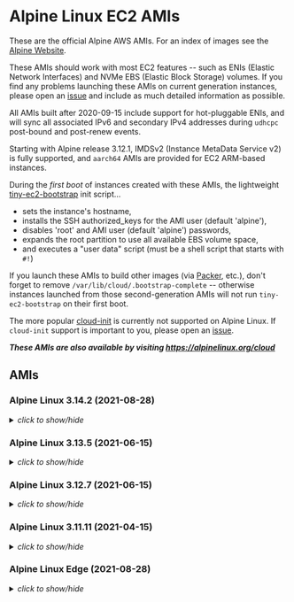 # Alpine Linux EC2 AMIs

These are the official Alpine AWS AMIs. For an index of images see the
[Alpine Website](https://alpinelinux.org/cloud/).

These AMIs should work with most EC2 features -- such as ENIs (Elastic Network
Interfaces) and NVMe EBS (Elastic Block Storage) volumes.  If you find any
problems launching these AMIs on current generation instances, please open an
[issue](https://github.com/mcrute/alpine-ec2-ami/issues) and include as much
detailed information as possible.

All AMIs built after 2020-09-15 include support for hot-pluggable ENIs, and will
sync all associated IPv6 and secondary IPv4 addresses during `udhcpc` post-bound
and post-renew events.

Starting with Alpine release 3.12.1, IMDSv2 (Instance MetaData Service v2) is
fully supported, and `aarch64` AMIs are provided for EC2 ARM-based instances.

During the *first boot* of instances created with these AMIs, the lightweight
[tiny-ec2-bootstrap](https://github.com/mcrute/tiny-ec2-bootstrap) init
script...
- sets the instance's hostname,
- installs the SSH authorized_keys for the AMI user (default 'alpine'),
- disables 'root' and AMI user (default 'alpine') passwords,
- expands the root partition to use all available EBS volume space,
- and executes a "user data" script (must be a shell script that starts with `#!`)

If you launch these AMIs to build other images (via [Packer](https://packer.io),
etc.), don't forget to remove `/var/lib/cloud/.bootstrap-complete` -- otherwise
instances launched from those second-generation AMIs will not run
`tiny-ec2-bootstrap` on their first boot.

The more popular [cloud-init](https://cloudinit.readthedocs.io/en/latest/) is
currently not supported on Alpine Linux.  If `cloud-init` support is important
to you, please open an [issue](https://github.com/mcrute/alpine-ec2-ami/issues).

***These AMIs are also available by visiting https://alpinelinux.org/cloud***

## AMIs

### Alpine Linux 3.14.2 (2021-08-28)
<details><summary><i>click to show/hide</i></summary><p>

| Region | alpine-ami-3.14.2-aarch64-r0 | alpine-ami-3.14.2-x86_64-r0 |
| ------ | --- | --- |
| af-south-1 | [ami-0c0db23201e0f32af](https://af-south-1.console.aws.amazon.com/ec2/home#Images:visibility=public-images;imageId=ami-0c0db23201e0f32af) ([launch](https://af-south-1.console.aws.amazon.com/ec2/home#launchAmi=ami-0c0db23201e0f32af)) | [ami-03debcc4286c7808b](https://af-south-1.console.aws.amazon.com/ec2/home#Images:visibility=public-images;imageId=ami-03debcc4286c7808b) ([launch](https://af-south-1.console.aws.amazon.com/ec2/home#launchAmi=ami-03debcc4286c7808b)) |
| ap-east-1 | [ami-006e129b0acc24546](https://ap-east-1.console.aws.amazon.com/ec2/home#Images:visibility=public-images;imageId=ami-006e129b0acc24546) ([launch](https://ap-east-1.console.aws.amazon.com/ec2/home#launchAmi=ami-006e129b0acc24546)) | [ami-0642f07687cd738c5](https://ap-east-1.console.aws.amazon.com/ec2/home#Images:visibility=public-images;imageId=ami-0642f07687cd738c5) ([launch](https://ap-east-1.console.aws.amazon.com/ec2/home#launchAmi=ami-0642f07687cd738c5)) |
| ap-northeast-1 | [ami-07e4c692f5b084dec](https://ap-northeast-1.console.aws.amazon.com/ec2/home#Images:visibility=public-images;imageId=ami-07e4c692f5b084dec) ([launch](https://ap-northeast-1.console.aws.amazon.com/ec2/home#launchAmi=ami-07e4c692f5b084dec)) | [ami-049c9b71b40878947](https://ap-northeast-1.console.aws.amazon.com/ec2/home#Images:visibility=public-images;imageId=ami-049c9b71b40878947) ([launch](https://ap-northeast-1.console.aws.amazon.com/ec2/home#launchAmi=ami-049c9b71b40878947)) |
| ap-northeast-2 | [ami-04e99dcd45f12708d](https://ap-northeast-2.console.aws.amazon.com/ec2/home#Images:visibility=public-images;imageId=ami-04e99dcd45f12708d) ([launch](https://ap-northeast-2.console.aws.amazon.com/ec2/home#launchAmi=ami-04e99dcd45f12708d)) | [ami-030aac72613c08b71](https://ap-northeast-2.console.aws.amazon.com/ec2/home#Images:visibility=public-images;imageId=ami-030aac72613c08b71) ([launch](https://ap-northeast-2.console.aws.amazon.com/ec2/home#launchAmi=ami-030aac72613c08b71)) |
| ap-northeast-3 | [ami-06dab3235f3d668a9](https://ap-northeast-3.console.aws.amazon.com/ec2/home#Images:visibility=public-images;imageId=ami-06dab3235f3d668a9) ([launch](https://ap-northeast-3.console.aws.amazon.com/ec2/home#launchAmi=ami-06dab3235f3d668a9)) | [ami-068b649219dfff311](https://ap-northeast-3.console.aws.amazon.com/ec2/home#Images:visibility=public-images;imageId=ami-068b649219dfff311) ([launch](https://ap-northeast-3.console.aws.amazon.com/ec2/home#launchAmi=ami-068b649219dfff311)) |
| ap-south-1 | [ami-0f3015c5f0deeb37d](https://ap-south-1.console.aws.amazon.com/ec2/home#Images:visibility=public-images;imageId=ami-0f3015c5f0deeb37d) ([launch](https://ap-south-1.console.aws.amazon.com/ec2/home#launchAmi=ami-0f3015c5f0deeb37d)) | [ami-00d91bbfa06bd2440](https://ap-south-1.console.aws.amazon.com/ec2/home#Images:visibility=public-images;imageId=ami-00d91bbfa06bd2440) ([launch](https://ap-south-1.console.aws.amazon.com/ec2/home#launchAmi=ami-00d91bbfa06bd2440)) |
| ap-southeast-1 | [ami-0147af32b2e5f21a8](https://ap-southeast-1.console.aws.amazon.com/ec2/home#Images:visibility=public-images;imageId=ami-0147af32b2e5f21a8) ([launch](https://ap-southeast-1.console.aws.amazon.com/ec2/home#launchAmi=ami-0147af32b2e5f21a8)) | [ami-07415656d24111649](https://ap-southeast-1.console.aws.amazon.com/ec2/home#Images:visibility=public-images;imageId=ami-07415656d24111649) ([launch](https://ap-southeast-1.console.aws.amazon.com/ec2/home#launchAmi=ami-07415656d24111649)) |
| ap-southeast-2 | [ami-04a9adaec33f94098](https://ap-southeast-2.console.aws.amazon.com/ec2/home#Images:visibility=public-images;imageId=ami-04a9adaec33f94098) ([launch](https://ap-southeast-2.console.aws.amazon.com/ec2/home#launchAmi=ami-04a9adaec33f94098)) | [ami-0480187746fdda728](https://ap-southeast-2.console.aws.amazon.com/ec2/home#Images:visibility=public-images;imageId=ami-0480187746fdda728) ([launch](https://ap-southeast-2.console.aws.amazon.com/ec2/home#launchAmi=ami-0480187746fdda728)) |
| ca-central-1 | [ami-00f74e9ac7e9d8c72](https://ca-central-1.console.aws.amazon.com/ec2/home#Images:visibility=public-images;imageId=ami-00f74e9ac7e9d8c72) ([launch](https://ca-central-1.console.aws.amazon.com/ec2/home#launchAmi=ami-00f74e9ac7e9d8c72)) | [ami-0e156282f58de02c1](https://ca-central-1.console.aws.amazon.com/ec2/home#Images:visibility=public-images;imageId=ami-0e156282f58de02c1) ([launch](https://ca-central-1.console.aws.amazon.com/ec2/home#launchAmi=ami-0e156282f58de02c1)) |
| eu-central-1 | [ami-0e2e5c2cffa31bdbc](https://eu-central-1.console.aws.amazon.com/ec2/home#Images:visibility=public-images;imageId=ami-0e2e5c2cffa31bdbc) ([launch](https://eu-central-1.console.aws.amazon.com/ec2/home#launchAmi=ami-0e2e5c2cffa31bdbc)) | [ami-031b58f394ad865a4](https://eu-central-1.console.aws.amazon.com/ec2/home#Images:visibility=public-images;imageId=ami-031b58f394ad865a4) ([launch](https://eu-central-1.console.aws.amazon.com/ec2/home#launchAmi=ami-031b58f394ad865a4)) |
| eu-north-1 | [ami-0ad78bd8c19a6c452](https://eu-north-1.console.aws.amazon.com/ec2/home#Images:visibility=public-images;imageId=ami-0ad78bd8c19a6c452) ([launch](https://eu-north-1.console.aws.amazon.com/ec2/home#launchAmi=ami-0ad78bd8c19a6c452)) | [ami-05d41a806f8811582](https://eu-north-1.console.aws.amazon.com/ec2/home#Images:visibility=public-images;imageId=ami-05d41a806f8811582) ([launch](https://eu-north-1.console.aws.amazon.com/ec2/home#launchAmi=ami-05d41a806f8811582)) |
| eu-south-1 | [ami-032440b5ff02cc3b8](https://eu-south-1.console.aws.amazon.com/ec2/home#Images:visibility=public-images;imageId=ami-032440b5ff02cc3b8) ([launch](https://eu-south-1.console.aws.amazon.com/ec2/home#launchAmi=ami-032440b5ff02cc3b8)) | [ami-0e2084f9fa2efd97c](https://eu-south-1.console.aws.amazon.com/ec2/home#Images:visibility=public-images;imageId=ami-0e2084f9fa2efd97c) ([launch](https://eu-south-1.console.aws.amazon.com/ec2/home#launchAmi=ami-0e2084f9fa2efd97c)) |
| eu-west-1 | [ami-06abc8943f1f974cf](https://eu-west-1.console.aws.amazon.com/ec2/home#Images:visibility=public-images;imageId=ami-06abc8943f1f974cf) ([launch](https://eu-west-1.console.aws.amazon.com/ec2/home#launchAmi=ami-06abc8943f1f974cf)) | [ami-0de2f96ad3b546179](https://eu-west-1.console.aws.amazon.com/ec2/home#Images:visibility=public-images;imageId=ami-0de2f96ad3b546179) ([launch](https://eu-west-1.console.aws.amazon.com/ec2/home#launchAmi=ami-0de2f96ad3b546179)) |
| eu-west-2 | [ami-01633bf9e38a2c9b2](https://eu-west-2.console.aws.amazon.com/ec2/home#Images:visibility=public-images;imageId=ami-01633bf9e38a2c9b2) ([launch](https://eu-west-2.console.aws.amazon.com/ec2/home#launchAmi=ami-01633bf9e38a2c9b2)) | [ami-03a899f2ae1baa988](https://eu-west-2.console.aws.amazon.com/ec2/home#Images:visibility=public-images;imageId=ami-03a899f2ae1baa988) ([launch](https://eu-west-2.console.aws.amazon.com/ec2/home#launchAmi=ami-03a899f2ae1baa988)) |
| eu-west-3 | [ami-0fb506c1ff0ab434b](https://eu-west-3.console.aws.amazon.com/ec2/home#Images:visibility=public-images;imageId=ami-0fb506c1ff0ab434b) ([launch](https://eu-west-3.console.aws.amazon.com/ec2/home#launchAmi=ami-0fb506c1ff0ab434b)) | [ami-0bf93835bf1d1ac5c](https://eu-west-3.console.aws.amazon.com/ec2/home#Images:visibility=public-images;imageId=ami-0bf93835bf1d1ac5c) ([launch](https://eu-west-3.console.aws.amazon.com/ec2/home#launchAmi=ami-0bf93835bf1d1ac5c)) |
| me-south-1 | [ami-02123779305fbeb5c](https://me-south-1.console.aws.amazon.com/ec2/home#Images:visibility=public-images;imageId=ami-02123779305fbeb5c) ([launch](https://me-south-1.console.aws.amazon.com/ec2/home#launchAmi=ami-02123779305fbeb5c)) | [ami-0a1c61007c979bfb1](https://me-south-1.console.aws.amazon.com/ec2/home#Images:visibility=public-images;imageId=ami-0a1c61007c979bfb1) ([launch](https://me-south-1.console.aws.amazon.com/ec2/home#launchAmi=ami-0a1c61007c979bfb1)) |
| sa-east-1 | [ami-08bb74a2a09561f28](https://sa-east-1.console.aws.amazon.com/ec2/home#Images:visibility=public-images;imageId=ami-08bb74a2a09561f28) ([launch](https://sa-east-1.console.aws.amazon.com/ec2/home#launchAmi=ami-08bb74a2a09561f28)) | [ami-08e2db3c37fa4d9ce](https://sa-east-1.console.aws.amazon.com/ec2/home#Images:visibility=public-images;imageId=ami-08e2db3c37fa4d9ce) ([launch](https://sa-east-1.console.aws.amazon.com/ec2/home#launchAmi=ami-08e2db3c37fa4d9ce)) |
| us-east-1 | [ami-0a3abf8ad69da90c0](https://us-east-1.console.aws.amazon.com/ec2/home#Images:visibility=public-images;imageId=ami-0a3abf8ad69da90c0) ([launch](https://us-east-1.console.aws.amazon.com/ec2/home#launchAmi=ami-0a3abf8ad69da90c0)) | [ami-026896c9df188bad2](https://us-east-1.console.aws.amazon.com/ec2/home#Images:visibility=public-images;imageId=ami-026896c9df188bad2) ([launch](https://us-east-1.console.aws.amazon.com/ec2/home#launchAmi=ami-026896c9df188bad2)) |
| us-east-2 | [ami-04c2437f297d146d8](https://us-east-2.console.aws.amazon.com/ec2/home#Images:visibility=public-images;imageId=ami-04c2437f297d146d8) ([launch](https://us-east-2.console.aws.amazon.com/ec2/home#launchAmi=ami-04c2437f297d146d8)) | [ami-03598dd6a9bd37a80](https://us-east-2.console.aws.amazon.com/ec2/home#Images:visibility=public-images;imageId=ami-03598dd6a9bd37a80) ([launch](https://us-east-2.console.aws.amazon.com/ec2/home#launchAmi=ami-03598dd6a9bd37a80)) |
| us-west-1 | [ami-046964326525c9151](https://us-west-1.console.aws.amazon.com/ec2/home#Images:visibility=public-images;imageId=ami-046964326525c9151) ([launch](https://us-west-1.console.aws.amazon.com/ec2/home#launchAmi=ami-046964326525c9151)) | [ami-0534058dd21323218](https://us-west-1.console.aws.amazon.com/ec2/home#Images:visibility=public-images;imageId=ami-0534058dd21323218) ([launch](https://us-west-1.console.aws.amazon.com/ec2/home#launchAmi=ami-0534058dd21323218)) |
| us-west-2 | [ami-00604621aea32b1f5](https://us-west-2.console.aws.amazon.com/ec2/home#Images:visibility=public-images;imageId=ami-00604621aea32b1f5) ([launch](https://us-west-2.console.aws.amazon.com/ec2/home#launchAmi=ami-00604621aea32b1f5)) | [ami-0bbb187bb38670774](https://us-west-2.console.aws.amazon.com/ec2/home#Images:visibility=public-images;imageId=ami-0bbb187bb38670774) ([launch](https://us-west-2.console.aws.amazon.com/ec2/home#launchAmi=ami-0bbb187bb38670774)) |

</p></details>

### Alpine Linux 3.13.5 (2021-06-15)
<details><summary><i>click to show/hide</i></summary><p>

| Region | alpine-ami-3.13.5-aarch64-r1 | alpine-ami-3.13.5-x86_64-r0 |
| ------ | --- | --- |
| af-south-1 | [ami-077c41d657f21a319](https://af-south-1.console.aws.amazon.com/ec2/home#Images:visibility=public-images;imageId=ami-077c41d657f21a319) ([launch](https://af-south-1.console.aws.amazon.com/ec2/home#launchAmi=ami-077c41d657f21a319)) | [ami-0441b82fd3fb48433](https://af-south-1.console.aws.amazon.com/ec2/home#Images:visibility=public-images;imageId=ami-0441b82fd3fb48433) ([launch](https://af-south-1.console.aws.amazon.com/ec2/home#launchAmi=ami-0441b82fd3fb48433)) |
| ap-east-1 | [ami-0650eebfb386ffb89](https://ap-east-1.console.aws.amazon.com/ec2/home#Images:visibility=public-images;imageId=ami-0650eebfb386ffb89) ([launch](https://ap-east-1.console.aws.amazon.com/ec2/home#launchAmi=ami-0650eebfb386ffb89)) | [ami-0e2d8dfaf125a7631](https://ap-east-1.console.aws.amazon.com/ec2/home#Images:visibility=public-images;imageId=ami-0e2d8dfaf125a7631) ([launch](https://ap-east-1.console.aws.amazon.com/ec2/home#launchAmi=ami-0e2d8dfaf125a7631)) |
| ap-northeast-1 | [ami-034682c4a51e88cf7](https://ap-northeast-1.console.aws.amazon.com/ec2/home#Images:visibility=public-images;imageId=ami-034682c4a51e88cf7) ([launch](https://ap-northeast-1.console.aws.amazon.com/ec2/home#launchAmi=ami-034682c4a51e88cf7)) | [ami-02fb62943caac3c71](https://ap-northeast-1.console.aws.amazon.com/ec2/home#Images:visibility=public-images;imageId=ami-02fb62943caac3c71) ([launch](https://ap-northeast-1.console.aws.amazon.com/ec2/home#launchAmi=ami-02fb62943caac3c71)) |
| ap-northeast-2 | [ami-070b973637320a52c](https://ap-northeast-2.console.aws.amazon.com/ec2/home#Images:visibility=public-images;imageId=ami-070b973637320a52c) ([launch](https://ap-northeast-2.console.aws.amazon.com/ec2/home#launchAmi=ami-070b973637320a52c)) | [ami-038fc3b2d886b83ce](https://ap-northeast-2.console.aws.amazon.com/ec2/home#Images:visibility=public-images;imageId=ami-038fc3b2d886b83ce) ([launch](https://ap-northeast-2.console.aws.amazon.com/ec2/home#launchAmi=ami-038fc3b2d886b83ce)) |
| ap-northeast-3 | [ami-0df1727e6d714cc2d](https://ap-northeast-3.console.aws.amazon.com/ec2/home#Images:visibility=public-images;imageId=ami-0df1727e6d714cc2d) ([launch](https://ap-northeast-3.console.aws.amazon.com/ec2/home#launchAmi=ami-0df1727e6d714cc2d)) | [ami-0678e9272dbb276a1](https://ap-northeast-3.console.aws.amazon.com/ec2/home#Images:visibility=public-images;imageId=ami-0678e9272dbb276a1) ([launch](https://ap-northeast-3.console.aws.amazon.com/ec2/home#launchAmi=ami-0678e9272dbb276a1)) |
| ap-south-1 | [ami-073046a717b1930dc](https://ap-south-1.console.aws.amazon.com/ec2/home#Images:visibility=public-images;imageId=ami-073046a717b1930dc) ([launch](https://ap-south-1.console.aws.amazon.com/ec2/home#launchAmi=ami-073046a717b1930dc)) | [ami-0c0073e10ee3a5b66](https://ap-south-1.console.aws.amazon.com/ec2/home#Images:visibility=public-images;imageId=ami-0c0073e10ee3a5b66) ([launch](https://ap-south-1.console.aws.amazon.com/ec2/home#launchAmi=ami-0c0073e10ee3a5b66)) |
| ap-southeast-1 | [ami-03ac48af40b667111](https://ap-southeast-1.console.aws.amazon.com/ec2/home#Images:visibility=public-images;imageId=ami-03ac48af40b667111) ([launch](https://ap-southeast-1.console.aws.amazon.com/ec2/home#launchAmi=ami-03ac48af40b667111)) | [ami-07c71c29e8cfef967](https://ap-southeast-1.console.aws.amazon.com/ec2/home#Images:visibility=public-images;imageId=ami-07c71c29e8cfef967) ([launch](https://ap-southeast-1.console.aws.amazon.com/ec2/home#launchAmi=ami-07c71c29e8cfef967)) |
| ap-southeast-2 | [ami-04d61dc48ced711e3](https://ap-southeast-2.console.aws.amazon.com/ec2/home#Images:visibility=public-images;imageId=ami-04d61dc48ced711e3) ([launch](https://ap-southeast-2.console.aws.amazon.com/ec2/home#launchAmi=ami-04d61dc48ced711e3)) | [ami-039c2e2595e9da7fc](https://ap-southeast-2.console.aws.amazon.com/ec2/home#Images:visibility=public-images;imageId=ami-039c2e2595e9da7fc) ([launch](https://ap-southeast-2.console.aws.amazon.com/ec2/home#launchAmi=ami-039c2e2595e9da7fc)) |
| ca-central-1 | [ami-0f40fb960a6bac29a](https://ca-central-1.console.aws.amazon.com/ec2/home#Images:visibility=public-images;imageId=ami-0f40fb960a6bac29a) ([launch](https://ca-central-1.console.aws.amazon.com/ec2/home#launchAmi=ami-0f40fb960a6bac29a)) | [ami-0a464816128999904](https://ca-central-1.console.aws.amazon.com/ec2/home#Images:visibility=public-images;imageId=ami-0a464816128999904) ([launch](https://ca-central-1.console.aws.amazon.com/ec2/home#launchAmi=ami-0a464816128999904)) |
| eu-central-1 | [ami-0dcacb8c85ee2349e](https://eu-central-1.console.aws.amazon.com/ec2/home#Images:visibility=public-images;imageId=ami-0dcacb8c85ee2349e) ([launch](https://eu-central-1.console.aws.amazon.com/ec2/home#launchAmi=ami-0dcacb8c85ee2349e)) | [ami-0d6ad9b3597da40c4](https://eu-central-1.console.aws.amazon.com/ec2/home#Images:visibility=public-images;imageId=ami-0d6ad9b3597da40c4) ([launch](https://eu-central-1.console.aws.amazon.com/ec2/home#launchAmi=ami-0d6ad9b3597da40c4)) |
| eu-north-1 | [ami-0469d8b4b0f1b6493](https://eu-north-1.console.aws.amazon.com/ec2/home#Images:visibility=public-images;imageId=ami-0469d8b4b0f1b6493) ([launch](https://eu-north-1.console.aws.amazon.com/ec2/home#launchAmi=ami-0469d8b4b0f1b6493)) | [ami-03cb5b21303291be4](https://eu-north-1.console.aws.amazon.com/ec2/home#Images:visibility=public-images;imageId=ami-03cb5b21303291be4) ([launch](https://eu-north-1.console.aws.amazon.com/ec2/home#launchAmi=ami-03cb5b21303291be4)) |
| eu-south-1 | [ami-0417a5f0b9249cb6e](https://eu-south-1.console.aws.amazon.com/ec2/home#Images:visibility=public-images;imageId=ami-0417a5f0b9249cb6e) ([launch](https://eu-south-1.console.aws.amazon.com/ec2/home#launchAmi=ami-0417a5f0b9249cb6e)) | [ami-02bd65e399a33d2c0](https://eu-south-1.console.aws.amazon.com/ec2/home#Images:visibility=public-images;imageId=ami-02bd65e399a33d2c0) ([launch](https://eu-south-1.console.aws.amazon.com/ec2/home#launchAmi=ami-02bd65e399a33d2c0)) |
| eu-west-1 | [ami-0ff5ce856793c0471](https://eu-west-1.console.aws.amazon.com/ec2/home#Images:visibility=public-images;imageId=ami-0ff5ce856793c0471) ([launch](https://eu-west-1.console.aws.amazon.com/ec2/home#launchAmi=ami-0ff5ce856793c0471)) | [ami-097ec49079a5d612f](https://eu-west-1.console.aws.amazon.com/ec2/home#Images:visibility=public-images;imageId=ami-097ec49079a5d612f) ([launch](https://eu-west-1.console.aws.amazon.com/ec2/home#launchAmi=ami-097ec49079a5d612f)) |
| eu-west-2 | [ami-07cd282c1d6887959](https://eu-west-2.console.aws.amazon.com/ec2/home#Images:visibility=public-images;imageId=ami-07cd282c1d6887959) ([launch](https://eu-west-2.console.aws.amazon.com/ec2/home#launchAmi=ami-07cd282c1d6887959)) | [ami-0360a9a8fec665753](https://eu-west-2.console.aws.amazon.com/ec2/home#Images:visibility=public-images;imageId=ami-0360a9a8fec665753) ([launch](https://eu-west-2.console.aws.amazon.com/ec2/home#launchAmi=ami-0360a9a8fec665753)) |
| eu-west-3 | [ami-0b5cffef9ef83241c](https://eu-west-3.console.aws.amazon.com/ec2/home#Images:visibility=public-images;imageId=ami-0b5cffef9ef83241c) ([launch](https://eu-west-3.console.aws.amazon.com/ec2/home#launchAmi=ami-0b5cffef9ef83241c)) | [ami-0adda5d20f341ae82](https://eu-west-3.console.aws.amazon.com/ec2/home#Images:visibility=public-images;imageId=ami-0adda5d20f341ae82) ([launch](https://eu-west-3.console.aws.amazon.com/ec2/home#launchAmi=ami-0adda5d20f341ae82)) |
| me-south-1 | [ami-00cd03fd11106a4cf](https://me-south-1.console.aws.amazon.com/ec2/home#Images:visibility=public-images;imageId=ami-00cd03fd11106a4cf) ([launch](https://me-south-1.console.aws.amazon.com/ec2/home#launchAmi=ami-00cd03fd11106a4cf)) | [ami-0cd56b96bf4e83dcf](https://me-south-1.console.aws.amazon.com/ec2/home#Images:visibility=public-images;imageId=ami-0cd56b96bf4e83dcf) ([launch](https://me-south-1.console.aws.amazon.com/ec2/home#launchAmi=ami-0cd56b96bf4e83dcf)) |
| sa-east-1 | [ami-0b92ae87d6e141bbb](https://sa-east-1.console.aws.amazon.com/ec2/home#Images:visibility=public-images;imageId=ami-0b92ae87d6e141bbb) ([launch](https://sa-east-1.console.aws.amazon.com/ec2/home#launchAmi=ami-0b92ae87d6e141bbb)) | [ami-08370ac3635a06147](https://sa-east-1.console.aws.amazon.com/ec2/home#Images:visibility=public-images;imageId=ami-08370ac3635a06147) ([launch](https://sa-east-1.console.aws.amazon.com/ec2/home#launchAmi=ami-08370ac3635a06147)) |
| us-east-1 | [ami-08500c947a8870478](https://us-east-1.console.aws.amazon.com/ec2/home#Images:visibility=public-images;imageId=ami-08500c947a8870478) ([launch](https://us-east-1.console.aws.amazon.com/ec2/home#launchAmi=ami-08500c947a8870478)) | [ami-068216a0f0800db09](https://us-east-1.console.aws.amazon.com/ec2/home#Images:visibility=public-images;imageId=ami-068216a0f0800db09) ([launch](https://us-east-1.console.aws.amazon.com/ec2/home#launchAmi=ami-068216a0f0800db09)) |
| us-east-2 | [ami-0acde1f635f6811c4](https://us-east-2.console.aws.amazon.com/ec2/home#Images:visibility=public-images;imageId=ami-0acde1f635f6811c4) ([launch](https://us-east-2.console.aws.amazon.com/ec2/home#launchAmi=ami-0acde1f635f6811c4)) | [ami-06c24203121c5baa9](https://us-east-2.console.aws.amazon.com/ec2/home#Images:visibility=public-images;imageId=ami-06c24203121c5baa9) ([launch](https://us-east-2.console.aws.amazon.com/ec2/home#launchAmi=ami-06c24203121c5baa9)) |
| us-west-1 | [ami-09e1594112290a416](https://us-west-1.console.aws.amazon.com/ec2/home#Images:visibility=public-images;imageId=ami-09e1594112290a416) ([launch](https://us-west-1.console.aws.amazon.com/ec2/home#launchAmi=ami-09e1594112290a416)) | [ami-03815baf7396cc308](https://us-west-1.console.aws.amazon.com/ec2/home#Images:visibility=public-images;imageId=ami-03815baf7396cc308) ([launch](https://us-west-1.console.aws.amazon.com/ec2/home#launchAmi=ami-03815baf7396cc308)) |
| us-west-2 | [ami-034dc333a09683077](https://us-west-2.console.aws.amazon.com/ec2/home#Images:visibility=public-images;imageId=ami-034dc333a09683077) ([launch](https://us-west-2.console.aws.amazon.com/ec2/home#launchAmi=ami-034dc333a09683077)) | [ami-0ccbd58d6e42a3f64](https://us-west-2.console.aws.amazon.com/ec2/home#Images:visibility=public-images;imageId=ami-0ccbd58d6e42a3f64) ([launch](https://us-west-2.console.aws.amazon.com/ec2/home#launchAmi=ami-0ccbd58d6e42a3f64)) |

</p></details>

### Alpine Linux 3.12.7 (2021-06-15)
<details><summary><i>click to show/hide</i></summary><p>

| Region | alpine-ami-3.12.7-aarch64-r1 | alpine-ami-3.12.7-x86_64-r0 |
| ------ | --- | --- |
| af-south-1 | [ami-02a463c487f299306](https://af-south-1.console.aws.amazon.com/ec2/home#Images:visibility=public-images;imageId=ami-02a463c487f299306) ([launch](https://af-south-1.console.aws.amazon.com/ec2/home#launchAmi=ami-02a463c487f299306)) | [ami-0ef71998139e39742](https://af-south-1.console.aws.amazon.com/ec2/home#Images:visibility=public-images;imageId=ami-0ef71998139e39742) ([launch](https://af-south-1.console.aws.amazon.com/ec2/home#launchAmi=ami-0ef71998139e39742)) |
| ap-east-1 | [ami-07ef9272fba7965e3](https://ap-east-1.console.aws.amazon.com/ec2/home#Images:visibility=public-images;imageId=ami-07ef9272fba7965e3) ([launch](https://ap-east-1.console.aws.amazon.com/ec2/home#launchAmi=ami-07ef9272fba7965e3)) | [ami-0628f9a686336d658](https://ap-east-1.console.aws.amazon.com/ec2/home#Images:visibility=public-images;imageId=ami-0628f9a686336d658) ([launch](https://ap-east-1.console.aws.amazon.com/ec2/home#launchAmi=ami-0628f9a686336d658)) |
| ap-northeast-1 | [ami-035fb63f9b293417d](https://ap-northeast-1.console.aws.amazon.com/ec2/home#Images:visibility=public-images;imageId=ami-035fb63f9b293417d) ([launch](https://ap-northeast-1.console.aws.amazon.com/ec2/home#launchAmi=ami-035fb63f9b293417d)) | [ami-0b34d9cbb63106e61](https://ap-northeast-1.console.aws.amazon.com/ec2/home#Images:visibility=public-images;imageId=ami-0b34d9cbb63106e61) ([launch](https://ap-northeast-1.console.aws.amazon.com/ec2/home#launchAmi=ami-0b34d9cbb63106e61)) |
| ap-northeast-2 | [ami-07b5a03e1bb389253](https://ap-northeast-2.console.aws.amazon.com/ec2/home#Images:visibility=public-images;imageId=ami-07b5a03e1bb389253) ([launch](https://ap-northeast-2.console.aws.amazon.com/ec2/home#launchAmi=ami-07b5a03e1bb389253)) | [ami-080b50f812df717ea](https://ap-northeast-2.console.aws.amazon.com/ec2/home#Images:visibility=public-images;imageId=ami-080b50f812df717ea) ([launch](https://ap-northeast-2.console.aws.amazon.com/ec2/home#launchAmi=ami-080b50f812df717ea)) |
| ap-northeast-3 | [ami-0181e54576075b5cc](https://ap-northeast-3.console.aws.amazon.com/ec2/home#Images:visibility=public-images;imageId=ami-0181e54576075b5cc) ([launch](https://ap-northeast-3.console.aws.amazon.com/ec2/home#launchAmi=ami-0181e54576075b5cc)) | [ami-01ddf8610921c1f5b](https://ap-northeast-3.console.aws.amazon.com/ec2/home#Images:visibility=public-images;imageId=ami-01ddf8610921c1f5b) ([launch](https://ap-northeast-3.console.aws.amazon.com/ec2/home#launchAmi=ami-01ddf8610921c1f5b)) |
| ap-south-1 | [ami-01044c4b5478c4d1d](https://ap-south-1.console.aws.amazon.com/ec2/home#Images:visibility=public-images;imageId=ami-01044c4b5478c4d1d) ([launch](https://ap-south-1.console.aws.amazon.com/ec2/home#launchAmi=ami-01044c4b5478c4d1d)) | [ami-0f8f786ca89d0968c](https://ap-south-1.console.aws.amazon.com/ec2/home#Images:visibility=public-images;imageId=ami-0f8f786ca89d0968c) ([launch](https://ap-south-1.console.aws.amazon.com/ec2/home#launchAmi=ami-0f8f786ca89d0968c)) |
| ap-southeast-1 | [ami-01b96ea14b3a15a77](https://ap-southeast-1.console.aws.amazon.com/ec2/home#Images:visibility=public-images;imageId=ami-01b96ea14b3a15a77) ([launch](https://ap-southeast-1.console.aws.amazon.com/ec2/home#launchAmi=ami-01b96ea14b3a15a77)) | [ami-079d7c6b97cac3237](https://ap-southeast-1.console.aws.amazon.com/ec2/home#Images:visibility=public-images;imageId=ami-079d7c6b97cac3237) ([launch](https://ap-southeast-1.console.aws.amazon.com/ec2/home#launchAmi=ami-079d7c6b97cac3237)) |
| ap-southeast-2 | [ami-06855d79571a6e4ac](https://ap-southeast-2.console.aws.amazon.com/ec2/home#Images:visibility=public-images;imageId=ami-06855d79571a6e4ac) ([launch](https://ap-southeast-2.console.aws.amazon.com/ec2/home#launchAmi=ami-06855d79571a6e4ac)) | [ami-0d2e1217ececc880d](https://ap-southeast-2.console.aws.amazon.com/ec2/home#Images:visibility=public-images;imageId=ami-0d2e1217ececc880d) ([launch](https://ap-southeast-2.console.aws.amazon.com/ec2/home#launchAmi=ami-0d2e1217ececc880d)) |
| ca-central-1 | [ami-042c2cb60c794554c](https://ca-central-1.console.aws.amazon.com/ec2/home#Images:visibility=public-images;imageId=ami-042c2cb60c794554c) ([launch](https://ca-central-1.console.aws.amazon.com/ec2/home#launchAmi=ami-042c2cb60c794554c)) | [ami-094e7437e91419deb](https://ca-central-1.console.aws.amazon.com/ec2/home#Images:visibility=public-images;imageId=ami-094e7437e91419deb) ([launch](https://ca-central-1.console.aws.amazon.com/ec2/home#launchAmi=ami-094e7437e91419deb)) |
| eu-central-1 | [ami-00eda68b21e026a70](https://eu-central-1.console.aws.amazon.com/ec2/home#Images:visibility=public-images;imageId=ami-00eda68b21e026a70) ([launch](https://eu-central-1.console.aws.amazon.com/ec2/home#launchAmi=ami-00eda68b21e026a70)) | [ami-09eec438ca839ca58](https://eu-central-1.console.aws.amazon.com/ec2/home#Images:visibility=public-images;imageId=ami-09eec438ca839ca58) ([launch](https://eu-central-1.console.aws.amazon.com/ec2/home#launchAmi=ami-09eec438ca839ca58)) |
| eu-north-1 | [ami-005856c2c0649fd53](https://eu-north-1.console.aws.amazon.com/ec2/home#Images:visibility=public-images;imageId=ami-005856c2c0649fd53) ([launch](https://eu-north-1.console.aws.amazon.com/ec2/home#launchAmi=ami-005856c2c0649fd53)) | [ami-09447e487e10b7655](https://eu-north-1.console.aws.amazon.com/ec2/home#Images:visibility=public-images;imageId=ami-09447e487e10b7655) ([launch](https://eu-north-1.console.aws.amazon.com/ec2/home#launchAmi=ami-09447e487e10b7655)) |
| eu-south-1 | [ami-0a4b952da5d2e6d51](https://eu-south-1.console.aws.amazon.com/ec2/home#Images:visibility=public-images;imageId=ami-0a4b952da5d2e6d51) ([launch](https://eu-south-1.console.aws.amazon.com/ec2/home#launchAmi=ami-0a4b952da5d2e6d51)) | [ami-04d393060a61a1eca](https://eu-south-1.console.aws.amazon.com/ec2/home#Images:visibility=public-images;imageId=ami-04d393060a61a1eca) ([launch](https://eu-south-1.console.aws.amazon.com/ec2/home#launchAmi=ami-04d393060a61a1eca)) |
| eu-west-1 | [ami-0463f3ec0e6f3ae1c](https://eu-west-1.console.aws.amazon.com/ec2/home#Images:visibility=public-images;imageId=ami-0463f3ec0e6f3ae1c) ([launch](https://eu-west-1.console.aws.amazon.com/ec2/home#launchAmi=ami-0463f3ec0e6f3ae1c)) | [ami-095c3d5967fd9c885](https://eu-west-1.console.aws.amazon.com/ec2/home#Images:visibility=public-images;imageId=ami-095c3d5967fd9c885) ([launch](https://eu-west-1.console.aws.amazon.com/ec2/home#launchAmi=ami-095c3d5967fd9c885)) |
| eu-west-2 | [ami-0fb6524693687cca0](https://eu-west-2.console.aws.amazon.com/ec2/home#Images:visibility=public-images;imageId=ami-0fb6524693687cca0) ([launch](https://eu-west-2.console.aws.amazon.com/ec2/home#launchAmi=ami-0fb6524693687cca0)) | [ami-005a2f89daaf77547](https://eu-west-2.console.aws.amazon.com/ec2/home#Images:visibility=public-images;imageId=ami-005a2f89daaf77547) ([launch](https://eu-west-2.console.aws.amazon.com/ec2/home#launchAmi=ami-005a2f89daaf77547)) |
| eu-west-3 | [ami-0d53043aa280e8b70](https://eu-west-3.console.aws.amazon.com/ec2/home#Images:visibility=public-images;imageId=ami-0d53043aa280e8b70) ([launch](https://eu-west-3.console.aws.amazon.com/ec2/home#launchAmi=ami-0d53043aa280e8b70)) | [ami-0700c55763af6a1bb](https://eu-west-3.console.aws.amazon.com/ec2/home#Images:visibility=public-images;imageId=ami-0700c55763af6a1bb) ([launch](https://eu-west-3.console.aws.amazon.com/ec2/home#launchAmi=ami-0700c55763af6a1bb)) |
| me-south-1 | [ami-0a1d69b39aea74ece](https://me-south-1.console.aws.amazon.com/ec2/home#Images:visibility=public-images;imageId=ami-0a1d69b39aea74ece) ([launch](https://me-south-1.console.aws.amazon.com/ec2/home#launchAmi=ami-0a1d69b39aea74ece)) | [ami-039b1ff0cfd4c9e1c](https://me-south-1.console.aws.amazon.com/ec2/home#Images:visibility=public-images;imageId=ami-039b1ff0cfd4c9e1c) ([launch](https://me-south-1.console.aws.amazon.com/ec2/home#launchAmi=ami-039b1ff0cfd4c9e1c)) |
| sa-east-1 | [ami-0274fe1f8294b34fb](https://sa-east-1.console.aws.amazon.com/ec2/home#Images:visibility=public-images;imageId=ami-0274fe1f8294b34fb) ([launch](https://sa-east-1.console.aws.amazon.com/ec2/home#launchAmi=ami-0274fe1f8294b34fb)) | [ami-0d364d95ef0e3ed08](https://sa-east-1.console.aws.amazon.com/ec2/home#Images:visibility=public-images;imageId=ami-0d364d95ef0e3ed08) ([launch](https://sa-east-1.console.aws.amazon.com/ec2/home#launchAmi=ami-0d364d95ef0e3ed08)) |
| us-east-1 | [ami-0f2f4e0001bf5b275](https://us-east-1.console.aws.amazon.com/ec2/home#Images:visibility=public-images;imageId=ami-0f2f4e0001bf5b275) ([launch](https://us-east-1.console.aws.amazon.com/ec2/home#launchAmi=ami-0f2f4e0001bf5b275)) | [ami-08a8e1cd5cfe6fc40](https://us-east-1.console.aws.amazon.com/ec2/home#Images:visibility=public-images;imageId=ami-08a8e1cd5cfe6fc40) ([launch](https://us-east-1.console.aws.amazon.com/ec2/home#launchAmi=ami-08a8e1cd5cfe6fc40)) |
| us-east-2 | [ami-01dd480af3ec8e7b5](https://us-east-2.console.aws.amazon.com/ec2/home#Images:visibility=public-images;imageId=ami-01dd480af3ec8e7b5) ([launch](https://us-east-2.console.aws.amazon.com/ec2/home#launchAmi=ami-01dd480af3ec8e7b5)) | [ami-0f213093a04cde948](https://us-east-2.console.aws.amazon.com/ec2/home#Images:visibility=public-images;imageId=ami-0f213093a04cde948) ([launch](https://us-east-2.console.aws.amazon.com/ec2/home#launchAmi=ami-0f213093a04cde948)) |
| us-west-1 | [ami-006f02a62ee4c57a0](https://us-west-1.console.aws.amazon.com/ec2/home#Images:visibility=public-images;imageId=ami-006f02a62ee4c57a0) ([launch](https://us-west-1.console.aws.amazon.com/ec2/home#launchAmi=ami-006f02a62ee4c57a0)) | [ami-0a5fc9a6a5351641e](https://us-west-1.console.aws.amazon.com/ec2/home#Images:visibility=public-images;imageId=ami-0a5fc9a6a5351641e) ([launch](https://us-west-1.console.aws.amazon.com/ec2/home#launchAmi=ami-0a5fc9a6a5351641e)) |
| us-west-2 | [ami-04485971d90cee562](https://us-west-2.console.aws.amazon.com/ec2/home#Images:visibility=public-images;imageId=ami-04485971d90cee562) ([launch](https://us-west-2.console.aws.amazon.com/ec2/home#launchAmi=ami-04485971d90cee562)) | [ami-06b1887a7bc6eb122](https://us-west-2.console.aws.amazon.com/ec2/home#Images:visibility=public-images;imageId=ami-06b1887a7bc6eb122) ([launch](https://us-west-2.console.aws.amazon.com/ec2/home#launchAmi=ami-06b1887a7bc6eb122)) |

</p></details>

### Alpine Linux 3.11.11 (2021-04-15)
<details><summary><i>click to show/hide</i></summary><p>

| Region | alpine-ami-3.11.11-x86_64-r0 |
| ------ | --- |
| af-south-1 | [ami-0a5bccfa2bc184bb1](https://af-south-1.console.aws.amazon.com/ec2/home#Images:visibility=public-images;imageId=ami-0a5bccfa2bc184bb1) ([launch](https://af-south-1.console.aws.amazon.com/ec2/home#launchAmi=ami-0a5bccfa2bc184bb1)) |
| ap-east-1 | [ami-057fe5fb6dbaeaabe](https://ap-east-1.console.aws.amazon.com/ec2/home#Images:visibility=public-images;imageId=ami-057fe5fb6dbaeaabe) ([launch](https://ap-east-1.console.aws.amazon.com/ec2/home#launchAmi=ami-057fe5fb6dbaeaabe)) |
| ap-northeast-1 | [ami-0ce72c30606d58e2a](https://ap-northeast-1.console.aws.amazon.com/ec2/home#Images:visibility=public-images;imageId=ami-0ce72c30606d58e2a) ([launch](https://ap-northeast-1.console.aws.amazon.com/ec2/home#launchAmi=ami-0ce72c30606d58e2a)) |
| ap-northeast-2 | [ami-075d81ae6bd805c9a](https://ap-northeast-2.console.aws.amazon.com/ec2/home#Images:visibility=public-images;imageId=ami-075d81ae6bd805c9a) ([launch](https://ap-northeast-2.console.aws.amazon.com/ec2/home#launchAmi=ami-075d81ae6bd805c9a)) |
| ap-northeast-3 | [ami-048b8b812a37a6e9d](https://ap-northeast-3.console.aws.amazon.com/ec2/home#Images:visibility=public-images;imageId=ami-048b8b812a37a6e9d) ([launch](https://ap-northeast-3.console.aws.amazon.com/ec2/home#launchAmi=ami-048b8b812a37a6e9d)) |
| ap-south-1 | [ami-0a09ced4a0968561a](https://ap-south-1.console.aws.amazon.com/ec2/home#Images:visibility=public-images;imageId=ami-0a09ced4a0968561a) ([launch](https://ap-south-1.console.aws.amazon.com/ec2/home#launchAmi=ami-0a09ced4a0968561a)) |
| ap-southeast-1 | [ami-0c3268d224a7be79f](https://ap-southeast-1.console.aws.amazon.com/ec2/home#Images:visibility=public-images;imageId=ami-0c3268d224a7be79f) ([launch](https://ap-southeast-1.console.aws.amazon.com/ec2/home#launchAmi=ami-0c3268d224a7be79f)) |
| ap-southeast-2 | [ami-0fe81386105b2c320](https://ap-southeast-2.console.aws.amazon.com/ec2/home#Images:visibility=public-images;imageId=ami-0fe81386105b2c320) ([launch](https://ap-southeast-2.console.aws.amazon.com/ec2/home#launchAmi=ami-0fe81386105b2c320)) |
| ca-central-1 | [ami-02351d48ae19b5153](https://ca-central-1.console.aws.amazon.com/ec2/home#Images:visibility=public-images;imageId=ami-02351d48ae19b5153) ([launch](https://ca-central-1.console.aws.amazon.com/ec2/home#launchAmi=ami-02351d48ae19b5153)) |
| eu-central-1 | [ami-082d5ae92b013cf0c](https://eu-central-1.console.aws.amazon.com/ec2/home#Images:visibility=public-images;imageId=ami-082d5ae92b013cf0c) ([launch](https://eu-central-1.console.aws.amazon.com/ec2/home#launchAmi=ami-082d5ae92b013cf0c)) |
| eu-north-1 | [ami-0a67df0ddb737bca0](https://eu-north-1.console.aws.amazon.com/ec2/home#Images:visibility=public-images;imageId=ami-0a67df0ddb737bca0) ([launch](https://eu-north-1.console.aws.amazon.com/ec2/home#launchAmi=ami-0a67df0ddb737bca0)) |
| eu-south-1 | [ami-0b9e1df4e1ea3f09a](https://eu-south-1.console.aws.amazon.com/ec2/home#Images:visibility=public-images;imageId=ami-0b9e1df4e1ea3f09a) ([launch](https://eu-south-1.console.aws.amazon.com/ec2/home#launchAmi=ami-0b9e1df4e1ea3f09a)) |
| eu-west-1 | [ami-06318efc075e9c192](https://eu-west-1.console.aws.amazon.com/ec2/home#Images:visibility=public-images;imageId=ami-06318efc075e9c192) ([launch](https://eu-west-1.console.aws.amazon.com/ec2/home#launchAmi=ami-06318efc075e9c192)) |
| eu-west-2 | [ami-0a68f325601d8968f](https://eu-west-2.console.aws.amazon.com/ec2/home#Images:visibility=public-images;imageId=ami-0a68f325601d8968f) ([launch](https://eu-west-2.console.aws.amazon.com/ec2/home#launchAmi=ami-0a68f325601d8968f)) |
| eu-west-3 | [ami-06d6b6f3eb35b4988](https://eu-west-3.console.aws.amazon.com/ec2/home#Images:visibility=public-images;imageId=ami-06d6b6f3eb35b4988) ([launch](https://eu-west-3.console.aws.amazon.com/ec2/home#launchAmi=ami-06d6b6f3eb35b4988)) |
| me-south-1 | [ami-0fee76fd32b0acb09](https://me-south-1.console.aws.amazon.com/ec2/home#Images:visibility=public-images;imageId=ami-0fee76fd32b0acb09) ([launch](https://me-south-1.console.aws.amazon.com/ec2/home#launchAmi=ami-0fee76fd32b0acb09)) |
| sa-east-1 | [ami-0e3921332d634a1bc](https://sa-east-1.console.aws.amazon.com/ec2/home#Images:visibility=public-images;imageId=ami-0e3921332d634a1bc) ([launch](https://sa-east-1.console.aws.amazon.com/ec2/home#launchAmi=ami-0e3921332d634a1bc)) |
| us-east-1 | [ami-09a785c1dd12aa464](https://us-east-1.console.aws.amazon.com/ec2/home#Images:visibility=public-images;imageId=ami-09a785c1dd12aa464) ([launch](https://us-east-1.console.aws.amazon.com/ec2/home#launchAmi=ami-09a785c1dd12aa464)) |
| us-east-2 | [ami-0f27d5f504d774c42](https://us-east-2.console.aws.amazon.com/ec2/home#Images:visibility=public-images;imageId=ami-0f27d5f504d774c42) ([launch](https://us-east-2.console.aws.amazon.com/ec2/home#launchAmi=ami-0f27d5f504d774c42)) |
| us-west-1 | [ami-0e1759b0e8c3b8fde](https://us-west-1.console.aws.amazon.com/ec2/home#Images:visibility=public-images;imageId=ami-0e1759b0e8c3b8fde) ([launch](https://us-west-1.console.aws.amazon.com/ec2/home#launchAmi=ami-0e1759b0e8c3b8fde)) |
| us-west-2 | [ami-038d4cc13841ec79f](https://us-west-2.console.aws.amazon.com/ec2/home#Images:visibility=public-images;imageId=ami-038d4cc13841ec79f) ([launch](https://us-west-2.console.aws.amazon.com/ec2/home#launchAmi=ami-038d4cc13841ec79f)) |

</p></details>

### Alpine Linux Edge (2021-08-28)
<details><summary><i>click to show/hide</i></summary><p>

| Region | alpine-ami-edge-aarch64-20210827224459 | alpine-ami-edge-x86_64-20210827224459 |
| ------ | --- | --- |
| af-south-1 | [ami-0c8f636d022f29161](https://af-south-1.console.aws.amazon.com/ec2/home#Images:visibility=public-images;imageId=ami-0c8f636d022f29161) ([launch](https://af-south-1.console.aws.amazon.com/ec2/home#launchAmi=ami-0c8f636d022f29161)) | [ami-01cb8905f2bd0e060](https://af-south-1.console.aws.amazon.com/ec2/home#Images:visibility=public-images;imageId=ami-01cb8905f2bd0e060) ([launch](https://af-south-1.console.aws.amazon.com/ec2/home#launchAmi=ami-01cb8905f2bd0e060)) |
| ap-east-1 | [ami-02227f5d8227eb376](https://ap-east-1.console.aws.amazon.com/ec2/home#Images:visibility=public-images;imageId=ami-02227f5d8227eb376) ([launch](https://ap-east-1.console.aws.amazon.com/ec2/home#launchAmi=ami-02227f5d8227eb376)) | [ami-05c46a64cec7d6ab3](https://ap-east-1.console.aws.amazon.com/ec2/home#Images:visibility=public-images;imageId=ami-05c46a64cec7d6ab3) ([launch](https://ap-east-1.console.aws.amazon.com/ec2/home#launchAmi=ami-05c46a64cec7d6ab3)) |
| ap-northeast-1 | [ami-0f7c54c56192cfc06](https://ap-northeast-1.console.aws.amazon.com/ec2/home#Images:visibility=public-images;imageId=ami-0f7c54c56192cfc06) ([launch](https://ap-northeast-1.console.aws.amazon.com/ec2/home#launchAmi=ami-0f7c54c56192cfc06)) | [ami-0a920c9aae6eaadf2](https://ap-northeast-1.console.aws.amazon.com/ec2/home#Images:visibility=public-images;imageId=ami-0a920c9aae6eaadf2) ([launch](https://ap-northeast-1.console.aws.amazon.com/ec2/home#launchAmi=ami-0a920c9aae6eaadf2)) |
| ap-northeast-2 | [ami-00181d6f943836ecb](https://ap-northeast-2.console.aws.amazon.com/ec2/home#Images:visibility=public-images;imageId=ami-00181d6f943836ecb) ([launch](https://ap-northeast-2.console.aws.amazon.com/ec2/home#launchAmi=ami-00181d6f943836ecb)) | [ami-0ef9dff6cfded0c6f](https://ap-northeast-2.console.aws.amazon.com/ec2/home#Images:visibility=public-images;imageId=ami-0ef9dff6cfded0c6f) ([launch](https://ap-northeast-2.console.aws.amazon.com/ec2/home#launchAmi=ami-0ef9dff6cfded0c6f)) |
| ap-northeast-3 | [ami-0a90810791015870e](https://ap-northeast-3.console.aws.amazon.com/ec2/home#Images:visibility=public-images;imageId=ami-0a90810791015870e) ([launch](https://ap-northeast-3.console.aws.amazon.com/ec2/home#launchAmi=ami-0a90810791015870e)) | [ami-052f0f27425d82491](https://ap-northeast-3.console.aws.amazon.com/ec2/home#Images:visibility=public-images;imageId=ami-052f0f27425d82491) ([launch](https://ap-northeast-3.console.aws.amazon.com/ec2/home#launchAmi=ami-052f0f27425d82491)) |
| ap-south-1 | [ami-03d18d977e18643af](https://ap-south-1.console.aws.amazon.com/ec2/home#Images:visibility=public-images;imageId=ami-03d18d977e18643af) ([launch](https://ap-south-1.console.aws.amazon.com/ec2/home#launchAmi=ami-03d18d977e18643af)) | [ami-042368118c8fe6989](https://ap-south-1.console.aws.amazon.com/ec2/home#Images:visibility=public-images;imageId=ami-042368118c8fe6989) ([launch](https://ap-south-1.console.aws.amazon.com/ec2/home#launchAmi=ami-042368118c8fe6989)) |
| ap-southeast-1 | [ami-0f60cb1d4a25aac72](https://ap-southeast-1.console.aws.amazon.com/ec2/home#Images:visibility=public-images;imageId=ami-0f60cb1d4a25aac72) ([launch](https://ap-southeast-1.console.aws.amazon.com/ec2/home#launchAmi=ami-0f60cb1d4a25aac72)) | [ami-0250203d4729e8db7](https://ap-southeast-1.console.aws.amazon.com/ec2/home#Images:visibility=public-images;imageId=ami-0250203d4729e8db7) ([launch](https://ap-southeast-1.console.aws.amazon.com/ec2/home#launchAmi=ami-0250203d4729e8db7)) |
| ap-southeast-2 | [ami-05b1cd429968b2064](https://ap-southeast-2.console.aws.amazon.com/ec2/home#Images:visibility=public-images;imageId=ami-05b1cd429968b2064) ([launch](https://ap-southeast-2.console.aws.amazon.com/ec2/home#launchAmi=ami-05b1cd429968b2064)) | [ami-0b04f4fe48e3d543e](https://ap-southeast-2.console.aws.amazon.com/ec2/home#Images:visibility=public-images;imageId=ami-0b04f4fe48e3d543e) ([launch](https://ap-southeast-2.console.aws.amazon.com/ec2/home#launchAmi=ami-0b04f4fe48e3d543e)) |
| ca-central-1 | [ami-0408e0e0673579048](https://ca-central-1.console.aws.amazon.com/ec2/home#Images:visibility=public-images;imageId=ami-0408e0e0673579048) ([launch](https://ca-central-1.console.aws.amazon.com/ec2/home#launchAmi=ami-0408e0e0673579048)) | [ami-0d6897643173d31d2](https://ca-central-1.console.aws.amazon.com/ec2/home#Images:visibility=public-images;imageId=ami-0d6897643173d31d2) ([launch](https://ca-central-1.console.aws.amazon.com/ec2/home#launchAmi=ami-0d6897643173d31d2)) |
| eu-central-1 | [ami-0c3fe145b0428c332](https://eu-central-1.console.aws.amazon.com/ec2/home#Images:visibility=public-images;imageId=ami-0c3fe145b0428c332) ([launch](https://eu-central-1.console.aws.amazon.com/ec2/home#launchAmi=ami-0c3fe145b0428c332)) | [ami-0a0bda60fb0ab3f4e](https://eu-central-1.console.aws.amazon.com/ec2/home#Images:visibility=public-images;imageId=ami-0a0bda60fb0ab3f4e) ([launch](https://eu-central-1.console.aws.amazon.com/ec2/home#launchAmi=ami-0a0bda60fb0ab3f4e)) |
| eu-north-1 | [ami-085ec2ba174b87e9e](https://eu-north-1.console.aws.amazon.com/ec2/home#Images:visibility=public-images;imageId=ami-085ec2ba174b87e9e) ([launch](https://eu-north-1.console.aws.amazon.com/ec2/home#launchAmi=ami-085ec2ba174b87e9e)) | [ami-08dab7e49880a9b95](https://eu-north-1.console.aws.amazon.com/ec2/home#Images:visibility=public-images;imageId=ami-08dab7e49880a9b95) ([launch](https://eu-north-1.console.aws.amazon.com/ec2/home#launchAmi=ami-08dab7e49880a9b95)) |
| eu-south-1 | [ami-03041cb19122976be](https://eu-south-1.console.aws.amazon.com/ec2/home#Images:visibility=public-images;imageId=ami-03041cb19122976be) ([launch](https://eu-south-1.console.aws.amazon.com/ec2/home#launchAmi=ami-03041cb19122976be)) | [ami-0addcff02ced0d151](https://eu-south-1.console.aws.amazon.com/ec2/home#Images:visibility=public-images;imageId=ami-0addcff02ced0d151) ([launch](https://eu-south-1.console.aws.amazon.com/ec2/home#launchAmi=ami-0addcff02ced0d151)) |
| eu-west-1 | [ami-0e3b48c41a95add63](https://eu-west-1.console.aws.amazon.com/ec2/home#Images:visibility=public-images;imageId=ami-0e3b48c41a95add63) ([launch](https://eu-west-1.console.aws.amazon.com/ec2/home#launchAmi=ami-0e3b48c41a95add63)) | [ami-0abb112fd25c5bc8e](https://eu-west-1.console.aws.amazon.com/ec2/home#Images:visibility=public-images;imageId=ami-0abb112fd25c5bc8e) ([launch](https://eu-west-1.console.aws.amazon.com/ec2/home#launchAmi=ami-0abb112fd25c5bc8e)) |
| eu-west-2 | [ami-0bebc87da489f43a6](https://eu-west-2.console.aws.amazon.com/ec2/home#Images:visibility=public-images;imageId=ami-0bebc87da489f43a6) ([launch](https://eu-west-2.console.aws.amazon.com/ec2/home#launchAmi=ami-0bebc87da489f43a6)) | [ami-0aa2513a2ac4cb1bb](https://eu-west-2.console.aws.amazon.com/ec2/home#Images:visibility=public-images;imageId=ami-0aa2513a2ac4cb1bb) ([launch](https://eu-west-2.console.aws.amazon.com/ec2/home#launchAmi=ami-0aa2513a2ac4cb1bb)) |
| eu-west-3 | [ami-0e3bf27756df36b13](https://eu-west-3.console.aws.amazon.com/ec2/home#Images:visibility=public-images;imageId=ami-0e3bf27756df36b13) ([launch](https://eu-west-3.console.aws.amazon.com/ec2/home#launchAmi=ami-0e3bf27756df36b13)) | [ami-07527e0ca19175231](https://eu-west-3.console.aws.amazon.com/ec2/home#Images:visibility=public-images;imageId=ami-07527e0ca19175231) ([launch](https://eu-west-3.console.aws.amazon.com/ec2/home#launchAmi=ami-07527e0ca19175231)) |
| me-south-1 | [ami-01f6acaac93afdde0](https://me-south-1.console.aws.amazon.com/ec2/home#Images:visibility=public-images;imageId=ami-01f6acaac93afdde0) ([launch](https://me-south-1.console.aws.amazon.com/ec2/home#launchAmi=ami-01f6acaac93afdde0)) | [ami-021f6947162a503c7](https://me-south-1.console.aws.amazon.com/ec2/home#Images:visibility=public-images;imageId=ami-021f6947162a503c7) ([launch](https://me-south-1.console.aws.amazon.com/ec2/home#launchAmi=ami-021f6947162a503c7)) |
| sa-east-1 | [ami-0a23aecef88b3fdc4](https://sa-east-1.console.aws.amazon.com/ec2/home#Images:visibility=public-images;imageId=ami-0a23aecef88b3fdc4) ([launch](https://sa-east-1.console.aws.amazon.com/ec2/home#launchAmi=ami-0a23aecef88b3fdc4)) | [ami-028f2522a3fefe9f8](https://sa-east-1.console.aws.amazon.com/ec2/home#Images:visibility=public-images;imageId=ami-028f2522a3fefe9f8) ([launch](https://sa-east-1.console.aws.amazon.com/ec2/home#launchAmi=ami-028f2522a3fefe9f8)) |
| us-east-1 | [ami-0fd2fd1733e0f6f41](https://us-east-1.console.aws.amazon.com/ec2/home#Images:visibility=public-images;imageId=ami-0fd2fd1733e0f6f41) ([launch](https://us-east-1.console.aws.amazon.com/ec2/home#launchAmi=ami-0fd2fd1733e0f6f41)) | [ami-08da984956c91bd39](https://us-east-1.console.aws.amazon.com/ec2/home#Images:visibility=public-images;imageId=ami-08da984956c91bd39) ([launch](https://us-east-1.console.aws.amazon.com/ec2/home#launchAmi=ami-08da984956c91bd39)) |
| us-east-2 | [ami-05b53d3b35b4c690f](https://us-east-2.console.aws.amazon.com/ec2/home#Images:visibility=public-images;imageId=ami-05b53d3b35b4c690f) ([launch](https://us-east-2.console.aws.amazon.com/ec2/home#launchAmi=ami-05b53d3b35b4c690f)) | [ami-030aac20f0ef3d3af](https://us-east-2.console.aws.amazon.com/ec2/home#Images:visibility=public-images;imageId=ami-030aac20f0ef3d3af) ([launch](https://us-east-2.console.aws.amazon.com/ec2/home#launchAmi=ami-030aac20f0ef3d3af)) |
| us-west-1 | [ami-0e33d79ed043cedc2](https://us-west-1.console.aws.amazon.com/ec2/home#Images:visibility=public-images;imageId=ami-0e33d79ed043cedc2) ([launch](https://us-west-1.console.aws.amazon.com/ec2/home#launchAmi=ami-0e33d79ed043cedc2)) | [ami-04c3f0afc922d27e2](https://us-west-1.console.aws.amazon.com/ec2/home#Images:visibility=public-images;imageId=ami-04c3f0afc922d27e2) ([launch](https://us-west-1.console.aws.amazon.com/ec2/home#launchAmi=ami-04c3f0afc922d27e2)) |
| us-west-2 | [ami-035a1f1240eeaa588](https://us-west-2.console.aws.amazon.com/ec2/home#Images:visibility=public-images;imageId=ami-035a1f1240eeaa588) ([launch](https://us-west-2.console.aws.amazon.com/ec2/home#launchAmi=ami-035a1f1240eeaa588)) | [ami-039f88a94f41f4f46](https://us-west-2.console.aws.amazon.com/ec2/home#Images:visibility=public-images;imageId=ami-039f88a94f41f4f46) ([launch](https://us-west-2.console.aws.amazon.com/ec2/home#launchAmi=ami-039f88a94f41f4f46)) |

</p></details>

